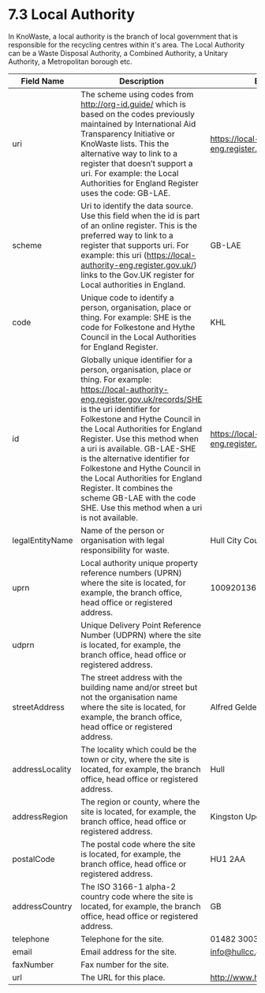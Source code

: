 7.3 Local Authority
=
In KnoWaste, a local authority is the branch of local government that is responsible for the recycling centres within it's area.  The Local Authority can be a Waste Disposal Authority, a Combined Authority, a Unitary Authority, a Metropolitan borough etc.

| Field Name      | Description                                                                                                                                                                                                                                                                                                                                                                                                                                                                                                       | Example                                                 |
|-----------------|-------------------------------------------------------------------------------------------------------------------------------------------------------------------------------------------------------------------------------------------------------------------------------------------------------------------------------------------------------------------------------------------------------------------------------------------------------------------------------------------------------------------|---------------------------------------------------------|
| uri             | The scheme using codes from http://org-id.guide/ which is based on the codes previously maintained by International Aid Transparency Initiative or KnoWaste lists. This the alternative way to link to a register that doesn’t support a uri. For example: the Local Authorities for England Register uses the code: GB-LAE.                                                                                                                                                                                      | https://local-authority-eng.register.gov.uk/            |
| scheme          | Uri to identify the data source. Use this field when the id is part of an online register. This is the preferred way to link to a register that supports uri. For example: this uri (https://local-authority-eng.register.gov.uk/) links to the Gov.UK register for Local authorities in England.                                                                                                                                                                                                                 | GB-LAE                                                  |
| code            | Unique code to identify a person, organisation, place or thing. For example: SHE is the code for Folkestone and Hythe Council in the Local Authorities for England Register.                                                                                                                                                                                                                                                                                                                                      | KHL                                                     |
| id              | Globally unique identifier for a person, organisation, place or thing. For example: https://local-authority-eng.register.gov.uk/records/SHE is the uri identifier for Folkestone and Hythe Council in the Local Authorities for England Register. Use this method when a uri is available. GB-LAE-SHE is the alternative identifier for Folkestone and Hythe Council in the Local Authorities for England Register. It combines the scheme GB-LAE with the code SHE. Use this method when a uri is not available. | https://local-authority-eng.register.gov.uk/records/KHL |
| legalEntityName | Name of the person or organisation with legal responsibility for waste.                                                                                                                                                                                                                                                                                                                                                                                                                                           | Hull City Council                                       |
| uprn            | Local authority unique property reference numbers (UPRN) where the site is located, for example, the branch office, head office or registered address.                                                                                                                                                                                                                                                                                                                                                            | 10092013661                                             |
| udprn           | Unique Delivery Point Reference Number (UDPRN) where the site is located, for example, the branch office, head office or registered address.                                                                                                                                                                                                                                                                                                                                                                      |                                                         |
| streetAddress   | The street address with the building name and/or street but not the organisation name where the site is located, for example, the branch office, head office or registered address.                                                                                                                                                                                                                                                                                                                               | Alfred Gelder Street                                    |
| addressLocality | The locality which could be the town or city, where the site is located, for example, the branch office, head office or registered address.                                                                                                                                                                                                                                                                                                                                                                       | Hull                                                    |
| addressRegion   | The region or county, where the site is located, for example, the branch office, head office or registered address.                                                                                                                                                                                                                                                                                                                                                                                               | Kingston Upon Hull                                      |
| postalCode      | The postal code where the site is located, for example, the branch office, head office or registered address.                                                                                                                                                                                                                                                                                                                                                                                                     | HU1 2AA                                                 |
| addressCountry  | The ISO 3166-1 alpha-2 country code where the site is located, for example, the branch office, head office or registered address.                                                                                                                                                                                                                                                                                                                                                                                 | GB                                                      |
| telephone       | Telephone for the site.                                                                                                                                                                                                                                                                                                                                                                                                                                                                                           | 01482 300300                                            |
| email           | Email address for the site.                                                                                                                                                                                                                                                                                                                                                                                                                                                                                       | info@hullcc.gov.uk                                      |
| faxNumber       | Fax number for the site.                                                                                                                                                                                                                                                                                                                                                                                                                                                                                          |                                                         |
| url             | The URL for this place.                                                                                                                                                                                                                                                                                                                                                                                                                                                                                           | http://www.hull.gov.uk/                                 |
